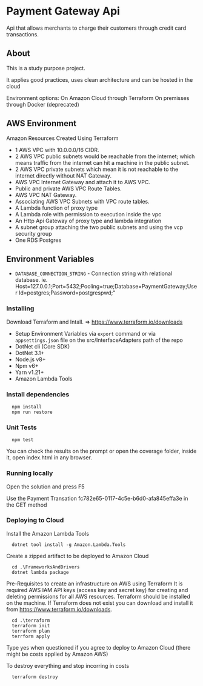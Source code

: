 # Payment Gateway Api
Api that allows merchants to charge their customers through credit card transactions.

## About
This is a study purpose project.

It applies good practices, uses clean architecture and can be hosted in the cloud

Environment options: 
On Amazon Cloud through Terraform
On premisses through Docker (deprecated)

## AWS Environment
Amazon Resources Created Using Terraform

- 1 AWS VPC with 10.0.0.0/16 CIDR.
- 2 AWS VPC public subnets would be reachable from the internet; which means traffic from the internet can hit a 
machine in the public subnet.
- 2 AWS VPC private subnets which mean it is not reachable to the internet directly without NAT Gateway.
- AWS VPC Internet Gateway and attach it to AWS VPC.
- Public and private AWS VPC Route Tables.
- AWS VPC NAT Gateway.
- Associating AWS VPC Subnets with VPC route tables.
- A Lambda function of proxy type
- A Lambda role with permission to execution inside the vpc 
- An Http Api Gateway of proxy type and lambda integration
- A subnet group attaching the two public subnets and using the vcp security group
- One RDS Postgres


## Environment Variables

* `DATABASE_CONNECTION_STRING` - Connection string with relational database. ie. Host=127.0.0.1;Port=5432;Pooling=true;Database=PaymentGateway;User Id=postgres;Password=postgrespwd;"

### Installing

Download Terraform and Intall. => https://www.terraform.io/downloads

- Setup Environment Variables via `export` command or via `appsettings.json` file on the src/InterfaceAdapters path of the repo
- DotNet cli (Core SDK)
- DotNet 3.1+
- Node.js v8+
- Npm v6+
- Yarn v1.21+
- Amazon Lambda Tools

### Install dependencies
```
  npm install
  npm run restore
```

### Unit Tests
```
  npm test
```
You can check the results on the prompt or open the coverage folder, inside it, open index.html in any browser.

### Running locally

Open the solution and press F5

Use the Payment Transation fc782e65-0117-4c5e-b6d0-afa845effa3e in the GET method

### Deploying to Cloud
Install the Amazon Lambda Tools
```
  dotnet tool install -g Amazon.Lambda.Tools
```
Create a zipped artifact to be deployed to Amazon Cloud
```
  cd .\FrameworksAndDrivers
  dotnet lambda package 
```

Pre-Requisites to create an infrastructure on AWS using Terraform
It is required AWS IAM API keys (access key and secret key) for creating and deleting permissions for all 
AWS resources. Terraform should be installed on the machine. If Terraform does not exist you can download and 
install it from https://www.terraform.io/downloads.

```
  cd .\terraform
  terraform init
  terraform plan
  terrform apply
```
Type yes when questioned if you agree to deploy to Amazon Cloud (there might be costs applied by Amazon AWS)

To destroy everything and stop incorring in costs
```
  terraform destroy

```
